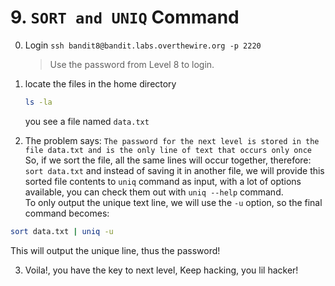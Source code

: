 # 9. `SORT and UNIQ` Command 

0. Login ```ssh bandit8@bandit.labs.overthewire.org -p 2220```
    >Use the password from Level 8 to login.
    
1. locate the files in the home directory
   ```bash
   ls -la
   ```
   you see a file named ```data.txt```
  
2. The problem says:
  ```The password for the next level is stored in the file data.txt and is the only line of text that occurs only once   ```
So, if we sort the file, all the same lines will occur together, therefore: ```sort data.txt```
and instead of saving it in another file, we will provide this sorted file contents to ```uniq``` command as input, with a lot of options available, you can check them out with ```uniq --help``` command.   
To only output the unique text line, we will use the ```-u``` option,
  so the final command becomes:
```bash
sort data.txt | uniq -u
```
This will output the unique line, thus the password!
   
3. Voila!, you have the key to next level, Keep hacking, you lil hacker!
